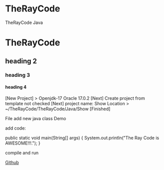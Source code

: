 # TheRayCode
TheRayCode Java 
# TheRayCode
## heading 2
### heading 3
#### heading 4



[New Project] > Openjdk-17 Oracle 17.0.2
[Next]
Create project from template not checked
[Next]
project name: Show
Location > ~/TheRayCode/TheRayCode/Java/Show
[Finished]

File add new java class Demo

add code:

public static void main(String[] args) {
    System.out.println("The Ray Code is AWESOME!!!.");
}

compile and run



[Github](https://www.TheRayCode.com)
